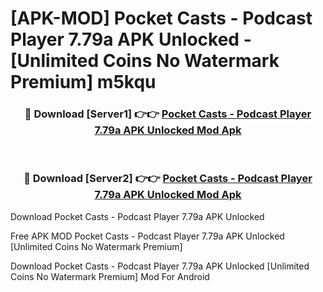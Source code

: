 # [APK-MOD] Pocket Casts - Podcast Player 7.79a APK Unlocked - [Unlimited Coins No Watermark Premium] m5kqu



<div align="center">
<h3>🔴 Download [Server1] 👉👉 <a href="https://momento.my/?title=Pocket_Casts_-_Podcast_Player_7.79a_APK_Unlocked">Pocket Casts - Podcast Player 7.79a APK Unlocked Mod Apk</a></h3><br>

<h3>🔴 Download [Server2] 👉👉 <a href="https://momento.my/?title=Pocket_Casts_-_Podcast_Player_7.79a_APK_Unlocked">Pocket Casts - Podcast Player 7.79a APK Unlocked Mod Apk</a></h3>
</div>



Download Pocket Casts - Podcast Player 7.79a APK Unlocked 

Free APK MOD Pocket Casts - Podcast Player 7.79a APK Unlocked [Unlimited Coins No Watermark Premium]

Download Pocket Casts - Podcast Player 7.79a APK Unlocked [Unlimited Coins No Watermark Premium] Mod For Android
